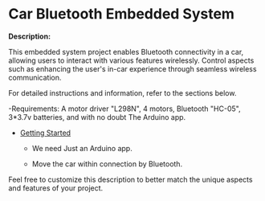 
# Car Bluetooth Embedded System

**Description:**

This embedded system project enables Bluetooth connectivity in a car, allowing users to interact with various features wirelessly. Control aspects such as  enhancing the user's in-car experience through seamless wireless communication.

For detailed instructions and information, refer to the sections below.

-Requirements: A motor driver "L298N", 4 motors, Bluetooth "HC-05", 3*3.7v batteries, and with no doubt The Arduino app.
 
- [Getting Started](#getting-started)
  
  - We need Just an Arduino app.
  
  - Move the car within connection by Bluetooth.

Feel free to customize this description to better match the unique aspects and features of your project.

